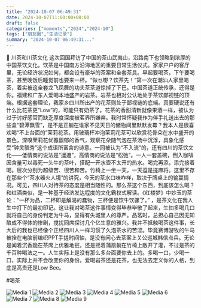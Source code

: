 ```yaml
---
title: "2024-10-07 06:49:31"
date: 2024-10-07T11:00:00+08:00
draft: false
categories: ["moments","2024","2024-10"]
tags: ["朋友圈","生活记录"]
summary: "2024-10-07 06:49:31..."
---
```


🍵 川茶和川茶文化
​
​这次回国拜访了中国的茶山武夷山，沿路南下也领略到浓厚的中国茶饮文化。饮茶是中国南方沿海地区的重要日常生活仪式。家家户户的客厅里，无论经济状况如何，都会设有豪华的茶案和全套茶具。早起要喝茶，下午要喝茶，甚至晚饭后睡觉前也要来一杯。“做乜嘢？饮茶先！”
​
第一次在潮汕人​家里喝茶，着实被这全套龙飞凤舞的功夫茶茶道惊掉了下巴。中国茶道正统传承，还得是你。福建和广东人爱喝本地盛产的岩茶。岩茶也相对公认地处于茶饮鄙视链的顶端。根据这套理论，我家乡四川所出产的花茶则处于鄙视链的底端。真要硬说还有什么比花茶更“Low”的，可能只有奶茶了。
​
花茶的香甜清新就像果酒一样，被认为过于讨好感官而缺乏厚度深度被茗界所嫌弃。​我时常怀疑我作为伴手礼送出去的那些盒“碧潭飘雪”，是不是正躺在谁家不见天日的储物间里默默发霉？我本人是很喜欢喝“不上台面的”茉莉花茶。用玻璃杯冲泡茉莉花茶可以欣赏花骨朵在水中盛开的景色，深嗅茉莉花优雅馥郁的香气，观察花朵随气泡在茶汤中沉浮，具象化感受“钟灵毓秀”这个成语所富含的诗意。
​
一同被认为“不入流”的，还有​四川的茶饮文化——低情商的说法是“邋遢”，高情商的说法是“松弛”。一人一套盖碗，倒入咖啡因含量可以毒死一头牛的茶叶，搭配一开水壶不太开的热水。喝完再添，添完接着喝。层次分别为超级苦、很苦和苦。竹椅上一坐一天，一天逗是搓麻将。这里不存在那些个“茶水器火人境”的讲究，今天的茶水口味咋样，取决于牌桌上的输赢情况。可见，四川人对待茶的态度是相当随性的。
​
那么茶这个东西，到底该怎么喝？和红酒类似，是一种基于经济发达程度的文化霸权式解读。《红楼梦》中妙玉的茶论：“一杯为品，二杯即是解渴的蠢物，三杯便是饮牛饮骡了。” ，是茶文化在我人生中打下的最初印记。这让我对喝茶这件事情变得毕恭毕敬了起来，生怕多喝几口就将自己的身份判定为牛马，显得有失城里人的尊严。品茗时，总担心自己因无知酿成不得体的惨剧，搅扰同席探讨几个亿生意的雅兴。
​
我并不抵触喝茶这件事，长大后的我也已经像个正经四川人一样习惯了久泡茶水的苦涩。毕竟赛博游牧的牛马被拴在电脑前编织PPT手搓时间轴，是没有闲心去茶案上关公巡城韩信点兵。无论是闻着沉香跪在茶席上优雅地抿，还是摇着蒲扇躺在竹椅上敞开了灌，不过是茶的千百种喝法之一。人生实际上是没有那么多台面要你去上的。多喝一口，少喝一口，实际上并不会改变你的身份。爱喝岩茶还是花茶，也无法去定义你的人格，到底是高贵还是Low Bee。

​#喝茶

![Media 1](/Moments/photos/2024-10-07/202410070649310.jpg)
![Media 2](/Moments/photos/2024-10-07/202410070649311.jpg)
![Media 3](/Moments/photos/2024-10-07/202410070649312.jpg)
![Media 4](/Moments/photos/2024-10-07/202410070649313.jpg)
![Media 5](/Moments/photos/2024-10-07/202410070649314.jpg)
![Media 6](/Moments/photos/2024-10-07/202410070649315.jpg)
![Media 7](/Moments/photos/2024-10-07/202410070649316.jpg)
![Media 8](/Moments/photos/2024-10-07/202410070649317.jpg)
![Media 9](/Moments/photos/2024-10-07/202410070649318.jpg)

